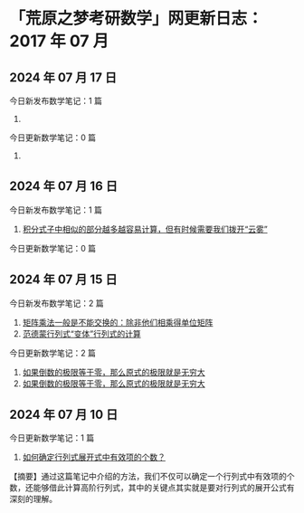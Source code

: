 # 「荒原之梦考研数学」网更新日志：2017 年 07 月

## 2024 年 07 月 17 日

今日新发布数学笔记：1 篇

1. []()

今日更新数学笔记：0 篇

1. []()

## 2024 年 07 月 16 日

今日新发布数学笔记：1 篇

1. [积分式子中相似的部分越多越容易计算，但有时候需要我们拨开“云雾”](https://zhaokaifeng.com/21450/)

今日更新数学笔记：0 篇

## 2024 年 07 月 15 日

今日新发布数学笔记：2 篇

1. [矩阵乘法一般是不能交换的：除非他们相乘得单位矩阵](https://zhaokaifeng.com/21435/)
2. [范德蒙行列式“变体”行列式的计算](https://zhaokaifeng.com/21440/)

今日更新数学笔记：2 篇

1. [如果倒数的极限等于零，那么原式的极限就是无穷大](https://zhaokaifeng.com/21281/2/)
2. [如果倒数的极限等于零，那么原式的极限就是无穷大](https://zhaokaifeng.com/21281/3/)

## 2024 年 07 月 10 日

今日更新数学笔记：1 篇

1. [如何确定行列式展开式中有效项的个数？](https://zhaokaifeng.com/21392/)

【摘要】通过这篇笔记中介绍的方法，我们不仅可以确定一个行列式中有效项的个数，还能够借此计算高阶行列式，其中的关键点其实就是要对行列式的展开公式有深刻的理解。